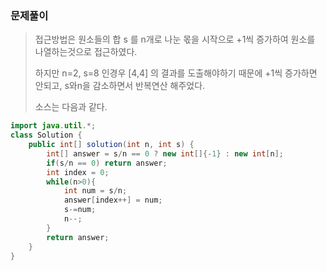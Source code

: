 ### 문제풀이

> 접근방법은 원소들의 합 s 를 n개로 나눈 몫을 시작으로 +1씩 증가하여 원소를 나열하는것으로 접근하였다.
>
> 하지만 n=2, s=8 인경우 [4,4] 의 결과를 도출해야하기 때문에 +1씩 증가하면 안되고, s와n을 감소하면서 반복연산 해주었다.
>
> 소스는 다음과 같다.

```java
import java.util.*;
class Solution {
    public int[] solution(int n, int s) {
        int[] answer = s/n == 0 ? new int[]{-1} : new int[n];
        if(s/n == 0) return answer;
        int index = 0;
        while(n>0){
            int num = s/n;
            answer[index++] = num;
            s-=num;
            n--;
        }
        return answer;
    }
}
```

